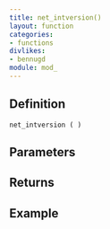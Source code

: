```yaml
---
title: net_intversion()
layout: function
categories:
- functions
divlikes:
- bennugd
module: mod_
---
```


## Definition

    net_intversion ( )

## Parameters

## Returns

## Example
